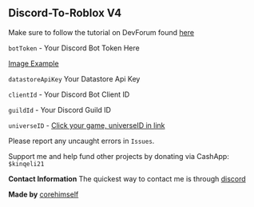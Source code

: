 ## Discord-To-Roblox V4
Make sure to follow the tutorial on DevForum found [here](https://devforum.roblox.com/t/v3-discord-to-roblox-ban-bot-100-free-stable-datastore-support-nodejs/2206142)


`botToken` - Your Discord Bot Token Here

[Image Example](https://i.imgur.com/vNdAwg5.png)

`datastoreApiKey` Your Datastore Api Key

`clientId` - Your Discord Bot Client ID

`guildId` - Your Discord Guild ID

`universeID` - [Click your game, universeID in link](https://create.roblox.com/creations)

Please report any uncaught errors in `Issues`.

Support me and help fund other projects by donating via CashApp: `$kinqeli21`

**Contact Information**
The quickest way to contact me is through [discord](https://discord.com/invite/RuK6c5zx)

**Made by** [corehimself](https://www.roblox.com/users/2731068564/profile)
